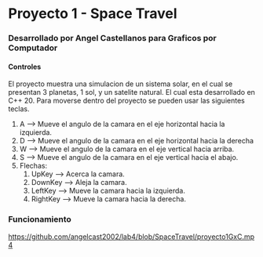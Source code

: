 # Proyecto 1 - Space Travel

### Desarrollado por Angel Castellanos para Graficos por Computador

#### Controles
El proyecto muestra una simulacion de un sistema solar, 
en el cual se presentan 3 planetas, 1 sol, y un satelite natural.
El cual esta desarrollado en C++ 20.
Para moverse dentro del proyecto se pueden usar las siguientes teclas.

1. A --> Mueve el angulo de la camara en el eje horizontal hacia la izquierda.
2. D --> Mueve el angulo de la camara en el eje horizontal hacia la derecha
3. W --> Mueve el angulo de la camara en el eje vertical hacia arriba.
4. S --> Mueve el angulo de la camara en el eje vertical hacia el abajo.
5. Flechas:
   1. UpKey --> Acerca la camara.
   2. DownKey --> Aleja la camara.
   3. LeftKey --> Mueve la camara hacia la izquierda.
   4. RightKey --> Mueve la camara hacia la derecha.

### Funcionamiento
https://github.com/angelcast2002/lab4/blob/SpaceTravel/proyecto1GxC.mp4
